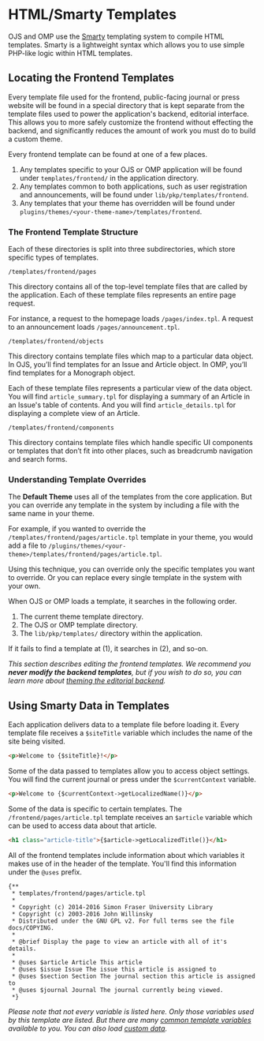 # HTML/Smarty Templates

OJS and OMP use the [Smarty](http://www.smarty.net/) templating system to compile HTML templates. Smarty is a lightweight syntax which allows you to use simple PHP-like logic within HTML templates.

## Locating the Frontend Templates

Every template file used for the frontend, public-facing journal or press website will be found in a special directory that is kept separate from the template files used to power the application's backend, editorial interface. This allows you to more safely customize the frontend without effecting the backend, and significantly reduces the amount of work you must do to build a custom theme.

Every frontend template can be found at one of a few places.

1. Any templates specific to your OJS or OMP application will be found under `templates/frontend/` in the application directory.
2. Any templates common to both applications, such as user registration and announcements, will be found under `lib/pkp/templates/frontend`.
3. Any templates that your theme has overridden will be found under `plugins/themes/<your-theme-name>/templates/frontend`.


### The Frontend Template Structure
Each of these directories is split into three subdirectories, which store specific types of templates.

`/templates/frontend/pages`

This directory contains all of the top-level template files that are called by the application. Each of these template files represents an entire page request.

For instance, a request to the homepage loads `/pages/index.tpl`. A request to an announcement loads `/pages/announcement.tpl`.

`/templates/frontend/objects`

This directory contains template files which map to a particular data object. In OJS, you’ll find templates for an Issue and Article object. In OMP, you’ll find templates for a Monograph object.

Each of these template files represents a particular view of the data object. You will find `article_summary.tpl` for displaying a summary of an Article in an Issue's table of contents. And you will find `article_details.tpl` for displaying a complete view of an Article.

`/templates/frontend/components`

This directory contains template files which handle specific UI components or templates that don’t fit into other places, such as breadcrumb navigation and search forms.

### Understanding Template Overrides

The **Default Theme** uses all of the templates from the core application. But you can override any template in the system by including a file with the same name in your theme.

For example, if you wanted to override the `/templates/frontend/pages/article.tpl` template in your theme, you would add a file to `/plugins/themes/<your-theme>/templates/frontend/pages/article.tpl`.

Using this technique, you can override only the specific templates you want to override. Or you can replace every single template in the system with your own.

When OJS or OMP loads a template, it searches in the following order.

1. The current theme template directory.
2. The OJS or OMP template directory.
3. The `lib/pkp/templates/` directory within the application.

If it fails to find a template at (1), it searches in (2), and so-on.

*This section describes editing the frontend templates. We recommend you **never modify the backend templates**, but if you wish to do so, you can learn more about [theming the editorial backend](theme-backend.md).*

## Using Smarty Data in Templates

Each application delivers data to a template file before loading it. Every template file receives a `$siteTitle` variable which includes the name of the site being visited.

```html
<p>Welcome to {$siteTitle}!</p>
```

Some of the data passed to templates allow you to access object settings. You will find the current journal or press under the `$currentContext` variable.

```html
<p>Welcome to {$currentContext->getLocalizedName()}</p>
```

Some of the data is specific to certain templates. The `/frontend/pages/article.tpl` template receives an `$article` variable which can be used to access data about that article.

```html
<h1 class="article-title">{$article->getLocalizedTitle()}</h1>
```

All of the frontend templates include information about which variables it makes use of in the header of the template. You'll find this information under the `@uses` prefix.

```smarty
{**
 * templates/frontend/pages/article.tpl
 *
 * Copyright (c) 2014-2016 Simon Fraser University Library
 * Copyright (c) 2003-2016 John Willinsky
 * Distributed under the GNU GPL v2. For full terms see the file docs/COPYING.
 *
 * @brief Display the page to view an article with all of it's details.
 *
 * @uses $article Article This article
 * @uses $issue Issue The issue this article is assigned to
 * @uses $section Section The journal section this article is assigned to
 * @uses $journal Journal The journal currently being viewed.
 *}
```

*Please note that not every variable is listed here. Only those variables used by this template are listed. But there are many [common template variables](template-variables.md) available to you. You can also load [custom data](examples-advanced.md).*
